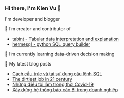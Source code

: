 ### Hi there, I'm Kien Vu 👋

I'm developer and blogger

🔭 I’m creator and contributor of
- [tabint - Tabular data interpretation and explanation](https://github.com/KienVu2368/tabint)
- [hermesql - python SQL query builder](https://github.com/KienVu2368/Hermesql)
 

🌱 I’m currently learning data-driven decision making


📕 My latest blog posts
- [Cách cấu trúc và tái sử dụng câu lệnh SQL](https://medium.com/@kien.vu/c%C3%A1ch-c%E1%BA%A5u-tr%C3%BAc-v%C3%A0-t%C3%A1i-s%E1%BB%AD-d%E1%BB%A5ng-c%C3%A2u-l%E1%BB%87nh-sql-fc4868179c16)
- [The dirtiest job in 21 century](https://medium.com/@kien.vu/the-dirtiest-job-in-21-century-111bf65fdd3e)
- [Những điều tôi làm trong thời Covid-19](https://medium.com/@kien.vu/nh%E1%BB%AFng-%C4%91i%E1%BB%81u-t%C3%B4i-l%C3%A0m-trong-th%E1%BB%9Di-covid-19-1136c45818af)
- [Xây dựng hệ thống báo cáo BI trong doanh nghiệp](https://medium.com/@kien.vu/x%C3%A2y-d%E1%BB%B1ng-h%E1%BB%87-th%E1%BB%91ng-b%C3%A1o-c%C3%A1o-bi-trong-doanh-nghi%E1%BB%87p-487ba7559fe8)
